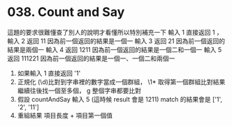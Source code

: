 # 038. Count and Say

這題的要求很難懂查了別人的說明才看懂所以特別補充一下
輸入 1 直接返回 1 ，
輸入 2 返回 11 因為前一個返回的結果是一個一
輸入 3 返回 21 因為前一個返回的結果是兩個一
輸入 4 返回 1211 因為前一個返回的結果是一個二和一個一
輸入 5 返回 111221 因為前一個返回的結果是一個一、一個二和兩個一
1. 如果輸入 1 直接返回 '1'
2. 正規化 (\d)比對到字串裡的數字當成一個群組， \1* 取得第一個群組比對結果繼續往後找一個至多個， g 整個字串都要比對
3. 假設 countAndSay 輸入 5 (這時候 result 會是 1211) match 的結果會是 ['1', '2', '11']
4. 重組結果 項目長度 + 項目第一個值
